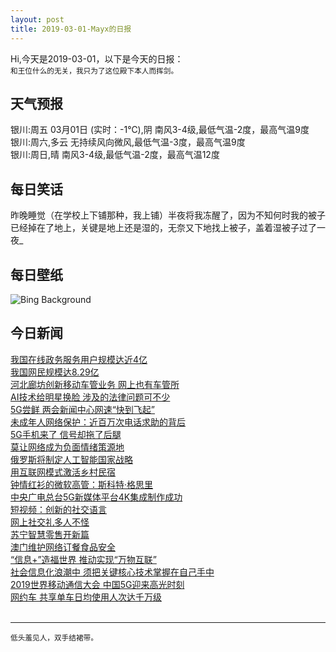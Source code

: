 ```yaml
---
layout: post
title: 2019-03-01-Mayx的日报
---
```


Hi,今天是2019-03-01，以下是今天的日报：<br><small>
和王位什么的无关，我只为了这位殿下本人而挥剑。</small><!--more-->
## 天气预报
银川:周五 03月01日 (实时：-1℃),阴 南风3-4级,最低气温-2度，最高气温9度<br>银川:周六,多云 无持续风向微风,最低气温-3度，最高气温9度<br>银川:周日,晴 南风3-4级,最低气温-2度，最高气温12度
## 每日笑话
昨晚睡觉（在学校上下铺那种，我上铺）半夜将我冻醒了，因为不知何时我的被子已经掉在了地上，关键是地上还是湿的，无奈又下地找上被子，盖着湿被子过了一夜_
## 每日壁纸
![Bing Background](https://cn.bing.com/az/hprichbg/rb/HZMB_EN-US5552546476_1920x1080.jpg "Hong Kong-Zhuhai-Macau Bridge, China (© Evocation Images/Shutterstock)")
## 今日新闻

[我国在线政务服务用户规模达近4亿](http://it.people.com.cn/n1/2019/0301/c1009-30951032.html)   
[我国网民规模达8.29亿](http://it.people.com.cn/n1/2019/0301/c1009-30951155.html)   
[河北廊坊创新移动车管业务 网上也有车管所](http://it.people.com.cn/n1/2019/0301/c1009-30951033.html)   
[AI技术给明星换脸 涉及的法律问题可不少](http://it.people.com.cn/n1/2019/0301/c1009-30951083.html)   
[5G尝鲜 两会新闻中心网速“快到飞起”](http://it.people.com.cn/n1/2019/0301/c1009-30951086.html)   
[未成年人网络保护：近百万次电话求助的背后](http://it.people.com.cn/n1/2019/0301/c1009-30951166.html)   
[5G手机来了 信号却拖了后腿](http://it.people.com.cn/n1/2019/0301/c1009-30951153.html)   
[莫让网络成为负面情绪策源地](http://it.people.com.cn/n1/2019/0301/c1009-30951146.html)   
[俄罗斯将制定人工智能国家战略](http://it.people.com.cn/n1/2019/0301/c1009-30951138.html)   
[用互联网模式激活乡村民宿](http://it.people.com.cn/n1/2019/0301/c1009-30951088.html)   
[钟情红衫的微软高管：斯科特·格思里](http://it.people.com.cn/n1/2019/0301/c1009-30951042.html)   
[中央广电总台5G新媒体平台4K集成制作成功](http://it.people.com.cn/n1/2019/0301/c1009-30951031.html)   
[短视频：创新的社交语言](http://it.people.com.cn/n1/2019/0301/c1009-30951039.html)   
[网上社交礼多人不怪](http://it.people.com.cn/n1/2019/0301/c1009-30951040.html)   
[苏宁智慧零售开新篇](http://it.people.com.cn/n1/2019/0301/c1009-30951036.html)   
[澳门维护网络订餐食品安全](http://it.people.com.cn/n1/2019/0301/c1009-30951038.html)   
[“信息+”造福世界 推动实现“万物互联”](http://it.people.com.cn/n1/2019/0301/c1009-30951028.html)   
[社会信息化浪潮中 须把关键核心技术掌握在自己手中](http://it.people.com.cn/n1/2019/0301/c1009-30951029.html)   
[2019世界移动通信大会 中国5G迎来高光时刻](http://it.people.com.cn/n1/2019/0301/c1009-30951041.html)   
[网约车 共享单车日均使用人次达千万级](http://it.people.com.cn/n1/2019/0301/c1009-30951024.html)   
<br />

***

<small>低头羞见人，双手结裙带。</small>

